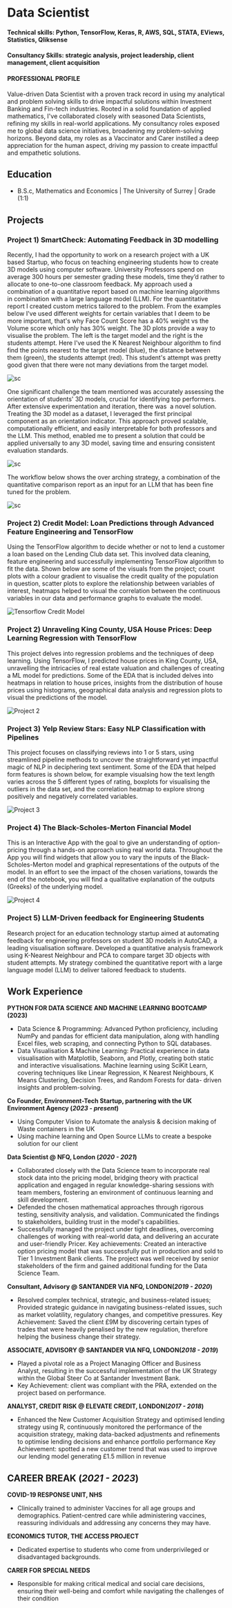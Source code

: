 # Data Scientist

#### Technical skills: Python, TensorFlow, Keras, R, AWS, SQL, STATA, EViews, Statistics, Qliksense
#### Consultancy Skills: strategic analysis, project leadership, client management, client acquisition

#### PROFESSIONAL PROFILE
Value-driven Data Scientist with a proven track record in using my analytical and problem solving skills to drive impactful solutions within Investment Banking and Fin-tech industries. Rooted in a solid foundation of applied mathematics, I've collaborated closely with seasoned Data Scientists, refining my skills in real-world applications. My consultancy roles exposed me to global data science initiatives, broadening my problem-solving horizons. Beyond data, my roles as a Vaccinator and Carer instilled a deep appreciation for the human aspect, driving my passion to create impactful and empathetic solutions.

## Education	        		
- B.S.c, Mathematics and Economics | The University of Surrey | Grade (1:1)

## Projects

### Project 1) SmartCheck: Automating Feedback in 3D modelling 
Recently, I had the opportunity to work on a research project with a UK based Startup, who focus on teaching engineering students how to create 3D models using computer software. University Professors spend on average 300 hours per semester grading these models, time they’d rather to allocate to one-to-one classroom feedback. My approach used a combination of a quantitative report based on machine learning algorithms in combination with a large language model (LLM). 
For the quantitative report I created custom metrics tailored to the problem. From the examples below I've used different weights for certain variables that I deem to be more important, that's why Face Count Score has a 40% weight vs the Volume score which only has 30% weight. 
The 3D plots provide a way to visualise the problem. The left is the target model and the right is the students attempt. Here I've used the K Nearest Neighbour algorithm to find find the points nearest to the target model (blue), the distance between them (green), the students attempt (red). This student's attempt was pretty good given that there were not many deviations from the target model. 

![sc](/assets/img/sc_pic_1.png)

One significant challenge the team mentioned was accurately assessing the orientation of students' 3D models, crucial for identifying top performers. After extensive experimentation and iteration, there was  a novel solution. Treating the 3D model as a dataset, I leveraged the first principal component as an orientation indicator. This approach proved scalable, computationally efficient, and easily interpretable for both professors and the LLM. This method, enabled me to present a solution that could be applied universally to any 3D model, saving time and ensuring consistent evaluation standards.

![sc](/assets/img/sc_pic_2.png)

The workflow below shows the over arching strategy, a combination of the quantitative comparison report as an input for an LLM that has been fine tuned for the problem. 

![sc](/assets/img/sc_pic_3.png)

### Project 2) Credit Model:  Loan Predictions through Advanced Feature Engineering and TensorFlow
Using the TensorFlow algorithm to decide whether or not to lend a customer a loan based on the Lending Club data set. This involved data cleaning, feature engineering and successfully implementing TensorFlow algorithm to fit the data.  Shown below are some of the visuals from the project; count plots with a colour gradient to visualise the credit quality of the population in question, scatter plots to explore the relationship between variables of interest, heatmaps helped to visual the correlation between the continuous variables in our data and performance graphs to evaluate the model.

![Tensorflow Credit Model](/assets/img/TF_credit_model.png)

### Project 2) Unraveling King County, USA House Prices: Deep Learning Regression with TensorFlow
This project delves into regression problems and the techniques of deep learning. Using TensorFlow, I predicted house prices in King County, USA, unravelling the intricacies of real estate valuation and challenges of creating a ML model for predictions. Some of the EDA that is included delves into heatmaps in relation to house prices, insights from the distribution of house prices using histograms, geographical data analysis and regression plots to visual the predictions of the model.

![Project 2](/assets/img/project_2.png)

### Project 3) Yelp Review Stars: Easy NLP Classification with Pipelines
This project focuses on classifying reviews into 1 or 5 stars, using streamlined pipeline methods to uncover the straightforward yet impactful magic of NLP in deciphering text sentiment. Some of the EDA that helped form features is shown below, for example visualsing how the text length varies across the 5 different types of rating, boxplots for visualising the outliers in the data set, and the correlation heatmap to explore strong positively and negatively correlated variables.

![Project 3](/assets/img/project_3.png)

### Project 4) The Black-Scholes-Merton Financial Model
This is an Interactive App with the goal to give an understanding of option-pricing through a hands-on approach using real world data. Throughout the App you will find widgets that allow you to vary the inputs of the Black-Scholes-Merton model and graphical representations of the outputs of the model. In an effort to see the impact of the chosen variations, towards the end of the notebook, you will find a qualitative explanation of the outputs (Greeks) of the underlying model.

![Project 4](/assets/img/project_4.png)

### Project 5) LLM-Driven feedback for Engineering Students
Research project for an education technology startup aimed at automating feedback for engineering professors on student 3D models in AutoCAD, a leading visualisation software. Developed a quantitative analysis framework using K-Nearest Neighbour and PCA to compare target 3D objects with student attempts. My strategy combined the quantitative report with a large language model (LLM) to deliver tailored feedback to students.
  
## Work Experience
**PYTHON FOR DATA SCIENCE AND MACHINE LEARNING BOOTCAMP (2023)**
- Data Science & Programming: Advanced Python proficiency, including NumPy and pandas for efficient data manipulation, along with handling Excel files, web scraping, and connecting Python to SQL databases.
- Data Visualisation & Machine Learning: Practical experience in data visualisation with Matplotlib, Seaborn, and Plotly, creating both static and interactive visualisations. Machine learning using SciKit Learn, covering techniques like Linear Regression, K Nearest Neighbours, K Means Clustering, Decision Trees, and Random Forests for data- driven insights and problem-solving.

**Co Founder, Environment-Tech Startup, partnering with the UK Environment Agency (_2023 - present_)**
- Using Computer Vision to Automate the analysis & decision making of Waste containers in the UK 
- Using machine learning and Open Source LLMs to create a bespoke solution for our client

**Data Scientist @ NFQ, London (_2020 - 2021_)**
- Collaborated closely with the Data Science team to incorporate real stock data into the pricing model, bridging theory with practical application and engaged in regular knowledge-sharing sessions with team members, fostering an environment of continuous learning and skill development.
- Defended the chosen mathematical approaches through rigorous testing, sensitivity analysis, and validation. Communicated the findings to stakeholders, building trust in the model's capabilities.
- Successfully managed the project under tight deadlines, overcoming challenges of working with real-world data, and delivering an accurate and user-friendly Pricer.
Key achievements: Created an interactive option pricing model that was successfully put in production and sold to Tier 1 Investment Bank clients. The project was well received by senior stakeholders of the firm and gained additional funding for the Data Science Team.

**Consultant, Advisory @ SANTANDER VIA NFQ, LONDON(_2019 - 2020_)**
- Resolved complex technical, strategic, and business-related issues; Provided strategic guidance in navigating
business-related issues, such as market volatility, regulatory changes, and competitive pressures.
Key Achievement: Saved the client £9M by discovering certain types of trades that were heavily penalised by the new regulation, therefore helping the business change their strategy.

**ASSOCIATE, ADVISORY @ SANTANDER VIA NFQ, LONDON(_2018 - 2019_)**
- Played a pivotal role as a Project Managing Officer and Business Analyst, resulting in the successful implementation of the UK Strategy within the Global Steer Co at Santander Investment Bank.
- Key Achievement: client was compliant with the PRA, extended on the project based on performance.

**ANALYST, CREDIT RISK @ ELEVATE CREDIT, LONDON(_2017 - 2018_)**
- Enhanced the New Customer Acquisition Strategy and optimised lending strategy using R, continuously
monitored the performance of the acquisition strategy, making data-backed adjustments and refinements to
optimise lending decisions and enhance portfolio performance
Key Achievement: spotted a new customer trend that was used to improve our lending model generating £1.5 million in revenue


## CAREER BREAK (_2021 - 2023_)
**COVID-19 RESPONSE UNIT, NHS**
- Clinically trained to administer Vaccines for all age groups and demographics. Patient-centred care while
administering vaccines, reassuring individuals and addressing any concerns they may have.

**ECONOMICS TUTOR, THE ACCESS PROJECT**
- Dedicated expertise to students who come from underprivileged or disadvantaged backgrounds.

**CARER FOR SPECIAL NEEDS**
- Responsible for making critical medical and social care decisions, ensuring their well-being and comfort while
navigating the challenges of their condition








